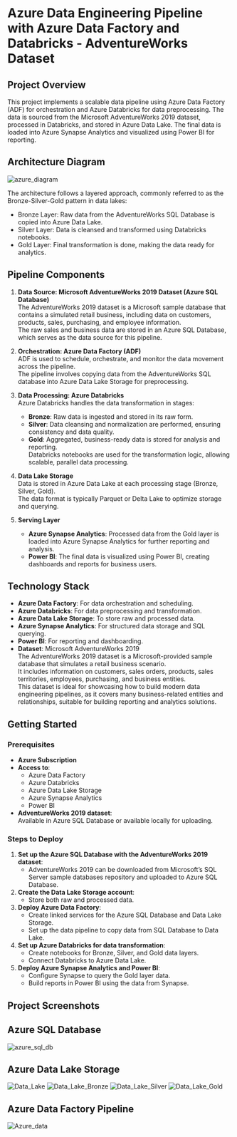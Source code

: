 # Azure Data Engineering Pipeline with Azure Data Factory and Databricks - AdventureWorks Dataset

## Project Overview
This project implements a scalable data pipeline using Azure Data Factory (ADF) for orchestration and Azure Databricks for data preprocessing. The data is sourced from the Microsoft AdventureWorks 2019 dataset, processed in Databricks, and stored in Azure Data Lake. The final data is loaded into Azure Synapse Analytics and visualized using Power BI for reporting.

## Architecture Diagram
![azure_diagram](https://github.com/aadhil96/Sales_Data_Azure_ETL_Data_Engineering_Pipeline/blob/8d6657f52d33d816613bfe594aa8870cc651a313/Azure%20Sales%20Data%20Engineering%20Pipeline-Page-3.drawio.png)

The architecture follows a layered approach, commonly referred to as the Bronze-Silver-Gold pattern in data lakes:

- Bronze Layer: Raw data from the AdventureWorks SQL Database is copied into Azure Data Lake.
- Silver Layer: Data is cleansed and transformed using Databricks notebooks.
- Gold Layer: Final transformation is done, making the data ready for analytics.

## Pipeline Components

1. **Data Source: Microsoft AdventureWorks 2019 Dataset (Azure SQL Database)**  
   The AdventureWorks 2019 dataset is a Microsoft sample database that contains a simulated retail business, including data on customers, products, sales, purchasing, and employee information.  
   The raw sales and business data are stored in an Azure SQL Database, which serves as the data source for this pipeline.

2. **Orchestration: Azure Data Factory (ADF)**  
   ADF is used to schedule, orchestrate, and monitor the data movement across the pipeline.  
   The pipeline involves copying data from the AdventureWorks SQL database into Azure Data Lake Storage for preprocessing.

3. **Data Processing: Azure Databricks**  
   Azure Databricks handles the data transformation in stages:  
   - **Bronze**: Raw data is ingested and stored in its raw form.  
   - **Silver**: Data cleansing and normalization are performed, ensuring consistency and data quality.  
   - **Gold**: Aggregated, business-ready data is stored for analysis and reporting.  
   Databricks notebooks are used for the transformation logic, allowing scalable, parallel data processing.

4. **Data Lake Storage**  
   Data is stored in Azure Data Lake at each processing stage (Bronze, Silver, Gold).  
   The data format is typically Parquet or Delta Lake to optimize storage and querying.

5. **Serving Layer**  
   - **Azure Synapse Analytics**: Processed data from the Gold layer is loaded into Azure Synapse Analytics for further reporting and analysis.  
   - **Power BI**: The final data is visualized using Power BI, creating dashboards and reports for business users.

## Technology Stack
- **Azure Data Factory**: For data orchestration and scheduling.
- **Azure Databricks**: For data preprocessing and transformation.
- **Azure Data Lake Storage**: To store raw and processed data.
- **Azure Synapse Analytics**: For structured data storage and SQL querying.
- **Power BI**: For reporting and dashboarding.
- **Dataset**: Microsoft AdventureWorks 2019  
  The AdventureWorks 2019 dataset is a Microsoft-provided sample database that simulates a retail business scenario.  
  It includes information on customers, sales orders, products, sales territories, employees, purchasing, and business entities.  
  This dataset is ideal for showcasing how to build modern data engineering pipelines, as it covers many business-related entities and relationships, suitable for building reporting and analytics solutions.

## Getting Started

### Prerequisites
- **Azure Subscription**
- **Access to**:  
  - Azure Data Factory  
  - Azure Databricks  
  - Azure Data Lake Storage  
  - Azure Synapse Analytics  
  - Power BI
- **AdventureWorks 2019 dataset**:  
  Available in Azure SQL Database or available locally for uploading.

### Steps to Deploy
1. **Set up the Azure SQL Database with the AdventureWorks 2019 dataset**:  
   - AdventureWorks 2019 can be downloaded from Microsoft’s SQL Server sample databases repository and uploaded to Azure SQL Database.
2. **Create the Data Lake Storage account**:  
   - Store both raw and processed data.
3. **Deploy Azure Data Factory**:  
   - Create linked services for the Azure SQL Database and Data Lake Storage.  
   - Set up the data pipeline to copy data from SQL Database to Data Lake.
4. **Set up Azure Databricks for data transformation**:  
   - Create notebooks for Bronze, Silver, and Gold data layers.  
   - Connect Databricks to Azure Data Lake.
5. **Deploy Azure Synapse Analytics and Power BI**:  
   - Configure Synapse to query the Gold layer data.  
   - Build reports in Power BI using the data from Synapse.

## Project Screenshots 

## Azure SQL Database
![azure_sql_db](https://github.com/aadhil96/Sales_Data_Azure_ETL_Data_Engineering_Pipeline/blob/50fe0031a4d4c6a4a216ce7bcc2eeb5c230f1ad9/sql_db.JPG)

## Azure Data Lake Storage 
![Data_Lake](https://github.com/aadhil96/Sales_Data_Azure_ETL_Data_Engineering_Pipeline/blob/a5298e9fde685a398544be82ae04740b02f3de3a/Data%20Lake%2001.JPG)
![Data_Lake_Bronze](https://github.com/aadhil96/Sales_Data_Azure_ETL_Data_Engineering_Pipeline/blob/a5298e9fde685a398544be82ae04740b02f3de3a/Data%20Lake%20Bronze.JPG)
![Data_Lake_Silver](https://github.com/aadhil96/Sales_Data_Azure_ETL_Data_Engineering_Pipeline/blob/a5298e9fde685a398544be82ae04740b02f3de3a/Data%20Lake%20Silver.JPG)
![Data_Lake_Gold](https://github.com/aadhil96/Sales_Data_Azure_ETL_Data_Engineering_Pipeline/blob/a5298e9fde685a398544be82ae04740b02f3de3a/Data%20Lake%20Gold.JPG)

## Azure Data Factory Pipeline
![Azure_data](https://github.com/aadhil96/Sales_Data_Azure_ETL_Data_Engineering_Pipeline/blob/a5298e9fde685a398544be82ae04740b02f3de3a/Azure%20Pipeline.JPG)

